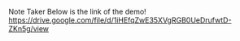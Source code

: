  Note Taker
Below is the link of the demo!
https://drive.google.com/file/d/1iHEfqZwE35XVgRGB0UeDrufwtD-ZKn5g/view

